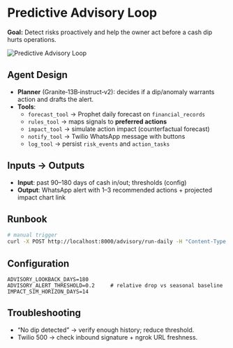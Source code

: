 # Predictive Advisory Loop

**Goal:** Detect risks proactively and help the owner act before a cash dip hurts operations.

![Predictive Advisory Loop](../docs/Predictive_Advisory_Loop.png)

## Agent Design
- **Planner** (Granite‑13B‑instruct‑v2): decides if a dip/anomaly warrants action and drafts the alert.
- **Tools**:
  - `forecast_tool` → Prophet daily forecast on `financial_records`
  - `rules_tool` → maps signals to **preferred actions**
  - `impact_tool` → simulate action impact (counterfactual forecast)
  - `notify_tool` → Twilio WhatsApp message with buttons
  - `log_tool` → persist `risk_events` and `action_tasks`

## Inputs → Outputs
- **Input**: past 90–180 days of cash in/out; thresholds (config)
- **Output**: WhatsApp alert with 1–3 recommended actions + projected impact chart link

## Runbook
```bash
# manual trigger
curl -X POST http://localhost:8000/advisory/run-daily -H "Content-Type: application/json" -d '{"business_id":"acme-001"}'
```

## Configuration
```
ADVISORY_LOOKBACK_DAYS=180
ADVISORY_ALERT_THRESHOLD=0.2     # relative drop vs seasonal baseline
IMPACT_SIM_HORIZON_DAYS=14
```

## Troubleshooting
- “No dip detected” → verify enough history; reduce threshold.
- Twilio 500 → check inbound signature + ngrok URL freshness.
